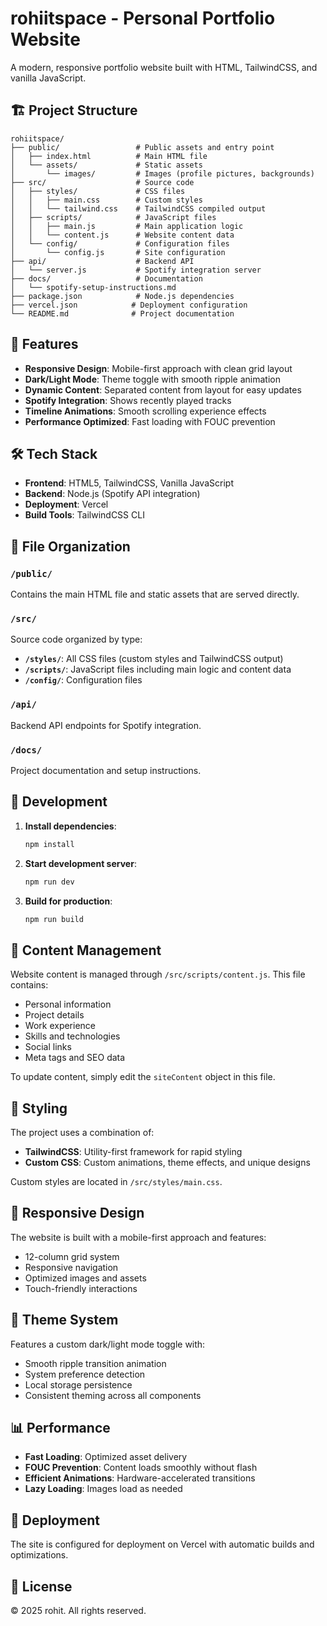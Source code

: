 # rohiitspace - Personal Portfolio Website

A modern, responsive portfolio website built with HTML, TailwindCSS, and vanilla JavaScript.

## 🏗️ Project Structure

```
rohiitspace/
├── public/                 # Public assets and entry point
│   ├── index.html          # Main HTML file
│   └── assets/             # Static assets
│       └── images/         # Images (profile pictures, backgrounds)
├── src/                    # Source code
│   ├── styles/             # CSS files
│   │   ├── main.css        # Custom styles
│   │   └── tailwind.css    # TailwindCSS compiled output
│   ├── scripts/            # JavaScript files
│   │   ├── main.js         # Main application logic
│   │   └── content.js      # Website content data
│   └── config/             # Configuration files
│       └── config.js       # Site configuration
├── api/                    # Backend API
│   └── server.js           # Spotify integration server
├── docs/                   # Documentation
│   └── spotify-setup-instructions.md
├── package.json            # Node.js dependencies
├── vercel.json            # Deployment configuration
└── README.md              # Project documentation
```

## 🚀 Features

- **Responsive Design**: Mobile-first approach with clean grid layout
- **Dark/Light Mode**: Theme toggle with smooth ripple animation
- **Dynamic Content**: Separated content from layout for easy updates
- **Spotify Integration**: Shows recently played tracks
- **Timeline Animations**: Smooth scrolling experience effects
- **Performance Optimized**: Fast loading with FOUC prevention

## 🛠️ Tech Stack

- **Frontend**: HTML5, TailwindCSS, Vanilla JavaScript
- **Backend**: Node.js (Spotify API integration)
- **Deployment**: Vercel
- **Build Tools**: TailwindCSS CLI

## 📁 File Organization

### `/public/`
Contains the main HTML file and static assets that are served directly.

### `/src/`
Source code organized by type:
- **`/styles/`**: All CSS files (custom styles and TailwindCSS output)
- **`/scripts/`**: JavaScript files including main logic and content data
- **`/config/`**: Configuration files

### `/api/`
Backend API endpoints for Spotify integration.

### `/docs/`
Project documentation and setup instructions.

## 🔧 Development

1. **Install dependencies**:
   ```bash
   npm install
   ```

2. **Start development server**:
   ```bash
   npm run dev
   ```

3. **Build for production**:
   ```bash
   npm run build
   ```

## 📝 Content Management

Website content is managed through `/src/scripts/content.js`. This file contains:
- Personal information
- Project details
- Work experience
- Skills and technologies
- Social links
- Meta tags and SEO data

To update content, simply edit the `siteContent` object in this file.

## 🎨 Styling

The project uses a combination of:
- **TailwindCSS**: Utility-first framework for rapid styling
- **Custom CSS**: Custom animations, theme effects, and unique designs

Custom styles are located in `/src/styles/main.css`.

## 📱 Responsive Design

The website is built with a mobile-first approach and features:
- 12-column grid system
- Responsive navigation
- Optimized images and assets
- Touch-friendly interactions

## 🌙 Theme System

Features a custom dark/light mode toggle with:
- Smooth ripple transition animation
- System preference detection
- Local storage persistence
- Consistent theming across all components

## 📊 Performance

- **Fast Loading**: Optimized asset delivery
- **FOUC Prevention**: Content loads smoothly without flash
- **Efficient Animations**: Hardware-accelerated transitions
- **Lazy Loading**: Images load as needed

## 🚀 Deployment

The site is configured for deployment on Vercel with automatic builds and optimizations.

## 📄 License

© 2025 rohit. All rights reserved.